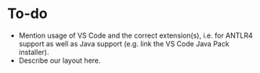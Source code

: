 # To-do

- Mention usage of VS Code and the correct extension(s), i.e. for ANTLR4 support as well as Java support (e.g. link the VS Code Java Pack installer).
- Describe our layout here.
